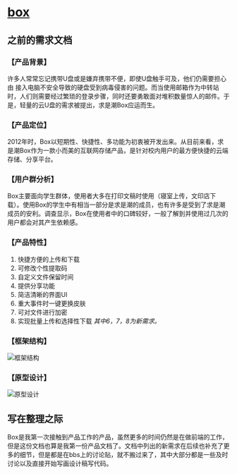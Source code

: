 # [box](https://www.qsc.zju.edu.cn/box/)

## 之前的需求文档

### 【产品背景】
  许多人常常忘记携带U盘或是嫌弃携带不便，即使U盘触手可及，他们仍需要担心由
接入电脑不安全导致的硬盘受到病毒侵害的问题。而当使用邮箱作为中转站时，人们则需要经过繁琐的登录步骤，同时还要勇敢面对堆积数量惊人的邮件。于是，轻量的云U盘的需求被提出，求是潮Box应运而生。
### 【产品定位】
  2012年时，Box以短期性、快捷性、多功能为初衷被开发出来。从目前来看，求是潮Box作为一款小而美的互联网存储产品，是针对校内用户的最方便快捷的云端存储、分享平台。
### 【用户群分析】
  Box主要面向学生群体，使用者大多在打印文稿时使用（寝室上传，文印店下载）。使用Box的学生中有相当一部分是求是潮的成员，也有许多是受到了求是潮成员的安利。调查显示，Box在使用者中的口碑较好，一般了解到并使用过几次的用户都会对其产生依赖感。
### 【产品特性】
  1. 快捷方便的上传和下载
  2. 可修改个性提取码
  3. 自定义文件保留时间
  4. 提供分享功能
  5. 简洁清晰的界面UI
  6. 重大事件时一键更换皮肤
  7. 可对文件进行加密
  8. 实现批量上传和选择性下载
*其中6，7，8为新需求。*
### 【框架结构】
![框架结构](https://github.com/Zoe72/zq-works-LastFourYears/blob/master/picture/box%E6%A1%86%E6%9E%B6%E7%BB%93%E6%9E%84.png?raw=true)
### 【原型设计】
![原型设计](https://github.com/Zoe72/zq-works-LastFourYears/blob/master/picture/box%E5%8E%9F%E5%9E%8B%E8%AE%BE%E8%AE%A1.png?raw=true)

## 写在整理之际
Box是我第一次接触到产品工作的产品，虽然更多的时间仍然是在做前端的工作， 但是这份文档也算是我第一份产品文档了。文档中列出的新需求在后续也补充了更多的细节，但是都是在bbs上的讨论贴，就不搬过来了，其中大部分都是一些及时讨论以及直接开始写画设计稿写代码。